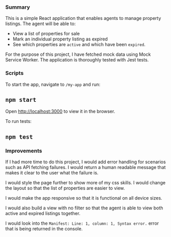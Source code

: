 ### Summary

This is a simple React application that enables agents to manage property listings. The agent will be able to:

- View a list of properties for sale
- Mark an individual property listing as expired
- See which properties are `active` and which have been `expired`.

For the purpose of this project, I have fetched mock data using Mock Service Worker. The application is thoroughly tested with Jest tests.

### Scripts

To start the app, navigate to `/my-app` and run:

## `npm start`

Open [http://localhost:3000](http://localhost:3000) to view it in the browser.

To run tests:

## `npm test`

### Improvements

If I had more time to do this project, I would add error handling for scenarios such as API fetching failures. I would return a human readable message that makes it clear to the user what the failure is.

I would style the page further to show more of my css skills. I would change the layout so that the list of properties are easier to view.

I would make the app responsive so that it is functional on all device sizes.

I would also build a view with no filter so that the agent is able to view both active and expired listings together.

I would look into the `Manifest: Line: 1, column: 1, Syntax error.` error that is being returned in the console.
